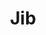 ---
git: https://github.com/GoogleContainerTools/jib
logohandle: google_jib
sort: jib
title: Jib
website: https://github.com/GoogleContainerTools/jib
---